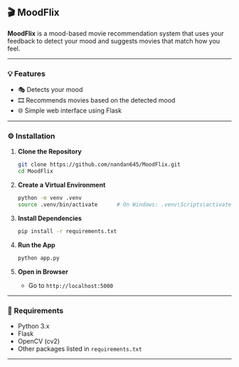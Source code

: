 ## 🎬 MoodFlix

**MoodFlix** is a mood-based movie recommendation system that uses your feedback to detect your mood and suggests movies that match how you feel.

---

### 💡 Features

* 🎭 Detects your mood
* 🎞️ Recommends movies based on the detected mood
* 🌐 Simple web interface using Flask

---

### ⚙️ Installation

1. **Clone the Repository**

   ```bash
   git clone https://github.com/nandan645/MoodFlix.git
   cd MoodFlix
   ```

2. **Create a Virtual Environment**

   ```bash
   python -m venv .venv
   source .venv/bin/activate      # On Windows: .venv\Scripts\activate
   ```

3. **Install Dependencies**

   ```bash
   pip install -r requirements.txt
   ```

4. **Run the App**

   ```bash
   python app.py
   ```

5. **Open in Browser**

   * Go to `http://localhost:5000`

---

### 📌 Requirements

* Python 3.x
* Flask
* OpenCV (cv2)
* Other packages listed in `requirements.txt`

---
